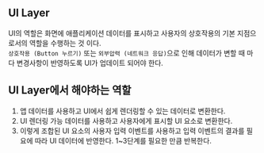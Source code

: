 ## UI Layer
UI의 역할은 화면에 애플리케이션 데이터를 표시하고 사용자의 상호작용의 기본 지점으로서의 역할을 수행하는 것 이다.\
```상호작용 (Button 누르기)``` 또는 ```외부압력 (네트워크 응답)```으로 인해 데이터가 변할 때 마다 변경사항이 반영하도록 UI가 업데이트 되어야 한다.

## UI Layer에서 해야하는 역할
1. 앱 데이터를 사용하고 UI에서 쉽게 렌더링할 수 있는 데이터로 변환한다.
2. UI 렌더링 가능 데이터를 사용하고 사용자에게 표시할 UI 요소로 변환한다.
3. 이렇게 조합된 UI 요소의 사용자 입력 이벤트를 사용하고 입력 이벤트의 결과를 필요에 따라 UI 데이터에 반영한다.
1~3단계를 필요한 만큼 반복한다.